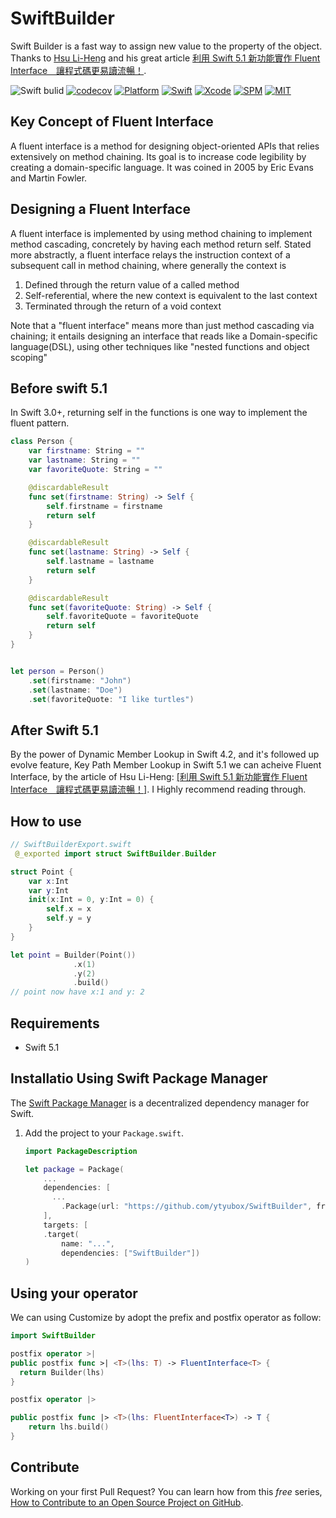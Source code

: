 # SwiftBuilder

Swift Builder is a fast way to assign new value to the property  of the object. Thanks to [Hsu Li-Heng](https://lihenghsu.com/) and his great article [利用 Swift 5.1 新功能實作 Fluent Interface　讓程式碼更易讀流暢！](https://www.appcoda.com.tw/fluent-interface/). 

![Swift bulid](https://github.com/ytyubox/SwiftBulider/workflows/Swift/badge.svg) [![codecov](https://codecov.io/gh/ytyubox/SwiftBuilder/branch/master/graph/badge.svg)](https://codecov.io/gh/ytyubox/SwiftBuilder) [![Platform](https://img.shields.io/badge/platform-macos%20%7C%20ios%20%7C%20watchos%20%7C%20ipados%20%7C%20tvos-lightgrey)](https://github.com/ytyubox/SwiftBuilder) [![Swift](https://img.shields.io/badge/Swift-5.1-orange.svg)](https://swift.org) [![Xcode](https://img.shields.io/badge/Xcode-11-blue.svg)](https://developer.apple.com/xcode) [![SPM](https://img.shields.io/badge/SPM-Compatible-blue)](https://swift.org/package-manager) [![MIT](https://img.shields.io/badge/License-MIT-red.svg)](https://opensource.org/licenses/MIT)


## Key Concept of Fluent Interface
A fluent interface is a method for designing object-oriented APIs that relies extensively on method chaining.  Its goal is to increase code legibility by creating a domain-specific language. It was coined in 2005 by Eric Evans and Martin Fowler.

## Designing a Fluent Interface

A fluent interface is implemented by using method chaining to implement method cascading, concretely by having each method return self. Stated more abstractly, a fluent interface relays the instruction context of a subsequent call in method chaining, where generally the context is

1. Defined through the return value of a called method
2. Self-referential, where the new context is equivalent to the last context
3. Terminated through the return of a void context

Note that a "fluent interface" means more than just method cascading via chaining; it entails designing an interface that reads like a Domain-specific language(DSL), using other techniques like "nested functions and object scoping"

## Before swift 5.1

In Swift 3.0+, returning self in the functions is one way to implement the fluent pattern.
```swift
class Person {
    var firstname: String = ""
    var lastname: String = ""
    var favoriteQuote: String = ""

    @discardableResult
    func set(firstname: String) -> Self {
        self.firstname = firstname
        return self
    }

    @discardableResult
    func set(lastname: String) -> Self {
        self.lastname = lastname
        return self
    }

    @discardableResult
    func set(favoriteQuote: String) -> Self {
        self.favoriteQuote = favoriteQuote
        return self
    }
}


let person = Person()
    .set(firstname: "John")
    .set(lastname: "Doe")
    .set(favoriteQuote: "I like turtles")
```

## After Swift 5.1

By the power of Dynamic Member Lookup in Swift 4.2, and it's followed up evolve feature, Key Path Member Lookup in Swift 5.1 we can acheive Fluent Interface, by the article of Hsu Li-Heng: [[利用 Swift 5.1 新功能實作 Fluent Interface　讓程式碼更易讀流暢！]](https://www.appcoda.com.tw/fluent-interface/). I Highly recommend reading through.


## How to use

```swift
// SwiftBuilderExport.swift
 @_exported import struct SwiftBuilder.Builder 
```

```swift
struct Point {
    var x:Int
    var y:Int
    init(x:Int = 0, y:Int = 0) {
        self.x = x
        self.y = y
    }
}

let point = Builder(Point())
              .x(1)
              .y(2)
              .build()
// point now have x:1 and y: 2
```

## Requirements

* Swift 5.1


## Installatio Using Swift Package Manager
The [Swift Package Manager](https://swift.org/package-manager/) is a decentralized dependency manager for Swift.

1. Add the project to your `Package.swift`.

    ```swift
    import PackageDescription

    let package = Package(
        ...
        dependencies: [
          ...
            .Package(url: "https://github.com/ytyubox/SwiftBuilder", from: "2.0.0"),
        ],
        targets: [
        .target(
            name: "...",
            dependencies: ["SwiftBuilder"])
    )
    ```

## Using your operator
We can using Customize by adopt the prefix and postfix operator as follow:

```swift
import SwiftBuilder

postfix operator >|
public postfix func >| <T>(lhs: T) -> FluentInterface<T> {
  return Builder(lhs)
}

postfix operator |>

public postfix func |> <T>(lhs: FluentInterface<T>) -> T {
    return lhs.build()
}
```

## Contribute

Working on your first Pull Request? You can learn how from this *free* series, [How to Contribute to an Open Source Project on GitHub](https://egghead.io/series/how-to-contribute-to-an-open-source-project-on-github).

